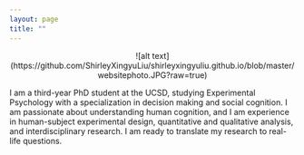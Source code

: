 ```yaml
---
layout: page
title: ""
---
```


<p align="center">
![alt text](https://github.com/ShirleyXingyuLiu/shirleyxingyuliu.github.io/blob/master/websitephoto.JPG?raw=true)
</p>

I am a third-year PhD student at the UCSD, studying Experimental Psychology with a specialization in decision making and social cognition. I am passionate about understanding human cognition, and I am experience in human-subject experimental design, quantitative and qualitative analysis, and interdisciplinary research. I am ready to translate my research to real-life questions.
